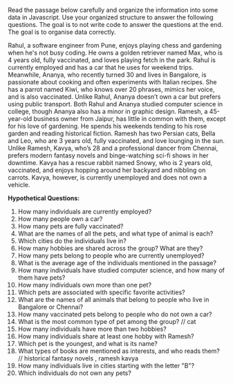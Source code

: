 Read the passage below carefully and organize the information into some data in Javascript. Use your organized structure to answer the following questions. The goal is to not write code to answer the questions at the end. The goal is to organise data correctly.

Rahul, a software engineer from Pune, enjoys playing chess and gardening when he's not busy coding. He owns a golden retriever named Max, who is 4 years old, fully vaccinated, and loves playing fetch in the park. Rahul is currently employed and has a car that he uses for weekend trips. Meanwhile, Ananya, who recently turned 30 and lives in Bangalore, is passionate about cooking and often experiments with Italian recipes. She has a parrot named Kiwi, who knows over 20 phrases, mimics her voice, and is also vaccinated. Unlike Rahul, Ananya doesn’t own a car but prefers using public transport. Both Rahul and Ananya studied computer science in college, though Ananya also has a minor in graphic design. Ramesh, a 45-year-old business owner from Jaipur, has little in common with them, except for his love of gardening. He spends his weekends tending to his rose garden and reading historical fiction. Ramesh has two Persian cats, Bella and Leo, who are 3 years old, fully vaccinated, and love lounging in the sun. Unlike Ramesh, Kavya, who’s 28 and a professional dancer from Chennai, prefers modern fantasy novels and binge-watching sci-fi shows in her downtime. Kavya has a rescue rabbit named Snowy, who is 2 years old, vaccinated, and enjoys hopping around her backyard and nibbling on carrots. Kavya, however, is currently unemployed and does not own a vehicle.

**Hypothetical Questions:**

1. How many individuals are currently employed?
2. How many people own a car?
3. How many pets are fully vaccinated?
4. What are the names of all the pets, and what type of animal is each?
5. Which cities do the individuals live in?
6. How many hobbies are shared across the group? What are they?
7. How many pets belong to people who are currently unemployed?
8. What is the average age of the individuals mentioned in the passage?
9. How many individuals have studied computer science, and how many of them have pets?
10. How many individuals own more than one pet?
11. Which pets are associated with specific favorite activities?
12. What are the names of all animals that belong to people who live in Bangalore or Chennai?
13. How many vaccinated pets belong to people who do not own a car?
14. What is the most common type of pet among the group? // cat
15. How many individuals have more than two hobbies?
16. How many individuals share at least one hobby with Ramesh?
17. Which pet is the youngest, and what is its name?
18. What types of books are mentioned as interests, and who reads them? // historical fantasy novels , ramesh kavya
19. How many individuals live in cities starting with the letter "B"?
20. Which individuals do not own any pets?
